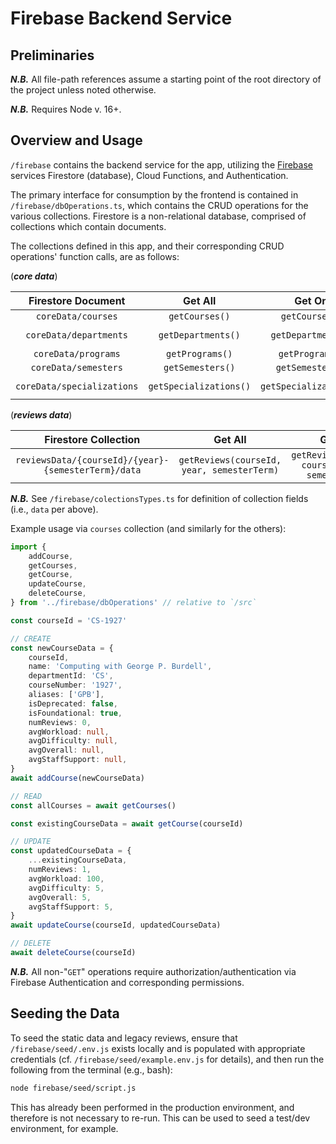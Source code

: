 # Firebase Backend Service

## Preliminaries

**_N.B._** All file-path references assume a starting point of the root directory of the project unless noted otherwise.

**_N.B._** Requires Node v. 16+.

## Overview and Usage

`/firebase` contains the backend service for the app, utilizing the [Firebase](https://firebase.google.com/) services Firestore (database), Cloud Functions, and Authentication.

The primary interface for consumption by the frontend is contained in `/firebase/dbOperations.ts`, which contains the CRUD operations for the various collections. Firestore is a non-relational database, comprised of collections which contain documents.

The collections defined in this app, and their corresponding CRUD operations' function calls, are as follows:

(***core data***)

| Firestore Document |        Get All         |         Get One         |          Add One          |            Update One            |         Delete One         |
| :------------------: | :--------------------: | :---------------------: | :-----------------------: | :------------------------------: | :------------------------: |
|      `coreData/courses`       |     `getCourses()`     |     `getCourse(id)`     |     `addCourse(data)`     |     `updateCourse(id, data)`     |     `deleteCourse(id)`     |
|    `coreData/departments`     |   `getDepartments()`   |   `getDepartment(id)`   |   `addDepartment(data)`   |   `updateDepartment(id, data)`   |   `deleteDepartment(id)`   |
|      `coreData/programs`      |    `getPrograms()`     |    `getProgram(id)`     |    `addProgram(data)`     |    `updateProgram(id, data)`     |    `deleteProgram(id)`     |
|     `coreData/semesters`      |    `getSemesters()`    |    `getSemester(id)`    |    `addSemester(data)`    |    `updateSemester(id, data)`    |    `deleteSemester(id)`    |
|  `coreData/specializations`   | `getSpecializations()` | `getSpecialization(id)` | `addSpecialization(data)` | `updateSpecialization(id, data)` | `deleteSpecialization(id)` |

(***reviews data***)

| Firestore Collection |        Get All         |         Get One         |          Add One          |            Update One            |         Delete One         |
| :------------------: | :--------------------: | :---------------------: | :-----------------------: | :------------------------------: | :------------------------: |
|      `reviewsData/{courseId}/{year}-{semesterTerm}/data`       |     `getReviews(courseId, year, semesterTerm)`     |     `getReview(reviewId, courseId, year, semesterTerm)`     |     `addReview(reviewId, courseId, year, semesterTerm, data)`     |     `updateReview(reviewId, courseId, year, semesterTerm, data)`     |     `deleteReview(reviewId, courseId, year, semesterTerm)`     |

**_N.B._** See `/firebase/colectionsTypes.ts` for definition of collection fields (i.e., `data` per above).

Example usage via `courses` collection (and similarly for the others):

```ts
import {
	addCourse,
	getCourses,
	getCourse,
	updateCourse,
	deleteCourse,
} from '../firebase/dbOperations' // relative to `/src`

const courseId = 'CS-1927'

// CREATE
const newCourseData = {
	courseId,
	name: 'Computing with George P. Burdell',
	departmentId: 'CS',
	courseNumber: '1927',
	aliases: ['GPB'],
	isDeprecated: false,
	isFoundational: true,
	numReviews: 0,
	avgWorkload: null,
	avgDifficulty: null,
	avgOverall: null,
	avgStaffSupport: null,
}
await addCourse(newCourseData)

// READ
const allCourses = await getCourses()

const existingCourseData = await getCourse(courseId)

// UPDATE
const updatedCourseData = {
	...existingCourseData,
	numReviews: 1,
	avgWorkload: 100,
	avgDifficulty: 5,
	avgOverall: 5,
	avgStaffSupport: 5,
}
await updateCourse(courseId, updatedCourseData)

// DELETE
await deleteCourse(courseId)
```

**_N.B._** All non-"`GET`" operations require authorization/authentication via Firebase Authentication and corresponding permissions.

## Seeding the Data

To seed the static data and legacy reviews, ensure that `/firebase/seed/.env.js` exists locally and is populated with appropriate credentials (cf. `/firebase/seed/example.env.js` for details), and then run the following from the terminal (e.g., bash):

```bash
node firebase/seed/script.js
```

This has already been performed in the production environment, and therefore is not necessary to re-run. This can be used to seed a test/dev environment, for example.

